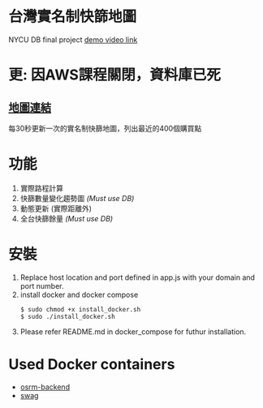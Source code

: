 # 台灣實名制快篩地圖
NYCU DB final project
[demo video link](https://youtu.be/RUqnVx9qJPE)
# 更: 因AWS課程關閉，資料庫已死
## [地圖連結](https://a15923647.github.io/realtime_antigen_test/)
每30秒更新一次的實名制快篩地圖，列出最近的400個購買點
# 功能
1. 實際路程計算
2. 快篩數量變化趨勢圖 *(Must use DB)*
3. 動態更新 (實際距離外)
4. 全台快篩餘量 *(Must use DB)*
# 安裝
1. Replace host location and port defined in app.js with your domain and port number.
2. install docker and docker compose
   ```command
   $ sudo chmod +x install_docker.sh
   $ sudo ./install_docker.sh
   ```
3. Please refer README.md in docker_compose for futhur installation.
# Used Docker containers
* [osrm-backend](https://github.com/Project-OSRM/osrm-backend)
* [swag](https://github.com/linuxserver/docker-swag)
